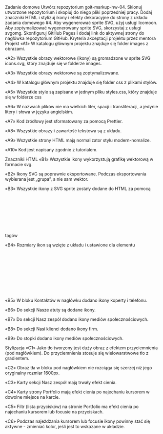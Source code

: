 Zadanie domowe
Utwórz repozytorium goit-markup-hw-04.
Sklonuj utworzone repozytorium i skopiuj do niego pliki poprzedniej pracy.
Dodaj znaczniki HTML i stylizuj ikony i efekty dekoracyjne do strony z układu zadania domowego #4.
Aby wygenerować sprite SVG, użyj usługi Icomoon.
Aby zoptymalizować wygenerowany sprite SVG, skorzystaj z usługi svgomg.
Skonfiguruj GitHub Pages i dodaj link do aktywnej strony do nagłówka repozytorium GitHub.
Kryteria akceptacji projektu przez mentora
Projekt
«A1» W katalogu głównym projektu znajduje się folder images z obrazami.

«A2» Wszystkie obrazy wektorowe (ikony) są gromadzone w sprite SVG icons.svg, który znajduje się w folderze images.

«A3» Wszystkie obrazy wektorowe są zoptymalizowane.

«A4» W katalogu głównym projektu znajduje się folder css z plikami stylów.

«A5» Wszystkie style są zapisane w jednym pliku styles.css, który znajduje się w folderze css

«A6» W nazwach plików nie ma wielkich liter, spacji i transliteracji, a jedynie litery i słowa w języku angielskim.

«A7» Kod źródłowy jest sformatowany za pomocą Prettier.

«A8» Wszystkie obrazy i zawartość tekstowa są z układu.

«A9» Wszystkie strony HTML mają normalizator stylu modern-nomalize.

«A10» Kod jest napisany zgodnie z tutorialem.

Znaczniki HTML
«B1» Wszystkie ikony wykorzystują grafikę wektorową w formacie svg.

«B2» Ikony SVG są poprawnie eksportowane. Podczas eksportowania wybierana jest „grupa”, a nie sam wektor.

«B3» Wszystkie ikony z SVG sprite zostały dodane do HTML za pomocą tagów <svg> i <use>

«B4» Rozmiary ikon są wzięte z układu i ustawione dla elementu <svg> w pliku HTML.

«B5» W bloku Kontaktów w nagłówku dodano ikony koperty i telefonu.

«B6» Do sekcji Nasze atuty są dodane ikony.

«B7» Do sekcji Nasz zespół dodano ikony mediów społecznościowych.

«B8» Do sekcji Nasi klienci dodano ikony firm.

«B9» Do stopki dodano ikony mediów społecznościowych.

Stylizacja
«C1» Jako tło tworzony jest duży obraz z efektem przyciemnienia (pod nagłówkiem). Do przyciemnienia stosuje się wielowarstwowe tło z gradientem.

«C2» Obraz tła w bloku pod nagłówkiem nie rozciąga się szerzej niż jego oryginalny rozmiar 1600рх.

«C3» Karty sekcji Nasz zespół mają trwały efekt cienia.

«C4» Karty strony Portfolio mają efekt cienia po najechaniu kursorem w dowolne miejsce na karcie.

«C5» Filtr (lista przycisków) na stronie Portfolio ma efekt cienia po najechaniu kursorem lub focusie na przyciskach.

«C6» Podczas najeżdżania kursorem lub focusie ikony powinny stać się aktywne - zmieniać kolor, jeśli jest to wskazane w układzie.